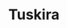 ---
layout: startup_page
title: "Tuskira"
id: "tuskira.ai"
permalink: "/tuskiratuskira.ai04142025/"
website: "https://www.tuskira.ai/"
funding_round: ""
funding_amount: "$28.5M"
investors: "Intel Capital, SYN Ventures, Sorenson Capital, Rain Capital, Wipro Ventures"
about: "Tuskira provides an AI-powered unified threat defense platform that uses a security mesh to unify and optimize over 150 security tools. This holistic approach strengthens real-time defenses against cyberattacks by preempting threats, reducing exposure, and accelerating remediation. The platform offers actionable insights to improve security ROI and efficiency."
markets: "Cybersecurity, AI, Network Security, Computer, Technical Support"
hq: "Danville, California, United States"
founded_year: "2024"
linkedin: "https://www.linkedin.com/company/tuskira"
twitter: ""
instagram: ""
facebook: ""
crunchbase: "https://www.crunchbase.com/organization/tuskira"
pitchbook: "https://pitchbook.com/profiles/company/719111-62"

# SEO Optimization
meta_title: "Tuskira -  Funding ($28.5M)"
meta_description: "Tuskira, Tuskira provides an AI-powered unified threat defense platform that uses a security mesh to unify and optimize over 150 security tools. This holistic ..."
meta_keywords: "Tuskira, Cybersecurity, AI, Network Security, Computer, Technical Support,  funding"
canonical_url: "https://pkprojectstartups.github.io/projectstartups.com/tuskiratuskira.ai04142025/"
---